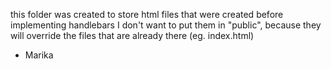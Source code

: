 this folder was created to store html files that were created before implementing handlebars
I don't want to put them in "public", because they will override the files that are already there (eg. index.html)

- Marika